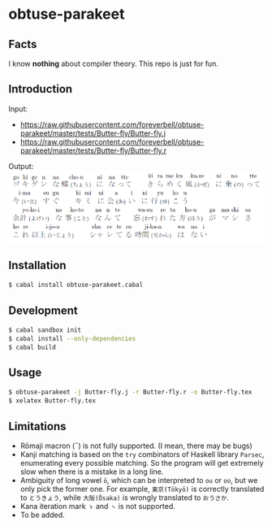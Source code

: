 # obtuse-parakeet

## Facts

I know **nothing** about compiler theory. This repo is just for fun.

## Introduction

Input:
* https://raw.githubusercontent.com/foreverbell/obtuse-parakeet/master/tests/Butter-fly/Butter-fly.j
* https://raw.githubusercontent.com/foreverbell/obtuse-parakeet/master/tests/Butter-fly/Butter-fly.r

Output:
![](https://raw.githubusercontent.com/foreverbell/obtuse-parakeet/master/tests/Butter-fly/Butter-fly.png)

## Installation

```bash
$ cabal install obtuse-parakeet.cabal
```

## Development

```bash
$ cabal sandbox init
$ cabal install --only-dependencies
$ cabal build
```

## Usage

```bash
$ obtuse-parakeet -j Butter-fly.j -r Butter-fly.r -o Butter-fly.tex
$ xelatex Butter-fly.tex
```

## Limitations

* Rōmaji macron (¯) is not fully supported. (I mean, there may be bugs)
* Kanji matching is based on the `try` combinators of Haskell library `Parsec`, enumerating every possible matching. So the program will get extremely slow when there is a mistake in a long line.
* Ambiguity of long vowel `ō`, which can be interpreted to `ou` or `oo`, but we only pick the former one. For example, `東京(Tōkyō)` is correctly translated to `とうきょう`, while `大阪(Ōsaka)` is wrongly translated to `おうさか`.
* Kana iteration mark `ゝ` and `ヽ` is not supported.
* To be added.
